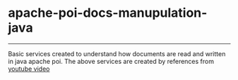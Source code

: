 # apache-poi-docs-manupulation-java

<hr>
Basic services created to understand how documents are read and written in java apache poi.
The above services are created by references from <a href="https://www.youtube.com/watch?v=t8-VQFESNRo&list=PLF5X0J2bZ_k7hgjRS0Ky7Yx4lh1pP_DIB&ab_channel=MikeM%C3%B8llerNielsen"> youtube video</a>
 
